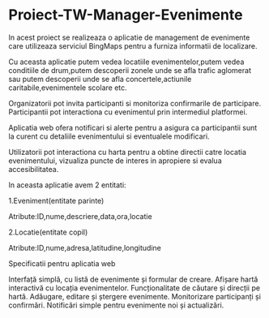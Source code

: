 # Proiect-TW-Manager-Evenimente

In acest proiect se realizeaza o aplicatie de management de evenimente care utilizeaza serviciul BingMaps pentru a furniza informatii de localizare.

Cu aceasta aplicatie putem vedea locatiile evenimentelor,putem vedea conditiile de drum,putem descoperii zonele unde se afla trafic aglomerat
sau putem descoperii unde se afla concertele,actiunile caritabile,evenimentele scolare etc.

Organizatorii pot invita participanti si monitoriza confirmarile de participare. Participantii pot interactiona cu evenimentul prin intermediul platformei.

Aplicatia web ofera notificari si alerte pentru a asigura ca participantii sunt la curent cu detaliile evenimentului si eventualele modificari.

Utilizatorii pot interactiona cu harta pentru a obtine directii catre locatia evenimentului, vizualiza puncte de interes in apropiere si evalua accesibilitatea.

In aceasta aplicatie avem 2 entitati:

1.Eveniment(entitate parinte)

   Atribute:ID,nume,descriere,data,ora,locatie
   
2.Locatie(entitate copil)

   Atribute:ID,nume,adresa,latitudine,longitudine

Specificatii pentru aplicatia web

Interfață simplă, cu listă de evenimente și formular de creare.
Afișare hartă interactivă cu locația evenimentelor.
Funcționalitate de căutare și direcții pe hartă.
Adăugare, editare și ștergere evenimente.
Monitorizare participanți și confirmări.
Notificări simple pentru evenimente noi și actualizări.
